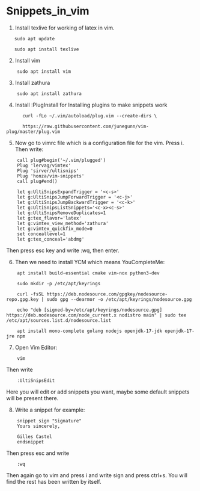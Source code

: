 # Snippets_in_vim

1. Install texlive for working of latex in vim.

```
   sudo apt update

   sudo apt install texlive
```
2. Install vim
```
    sudo apt install vim
```
3. Install zathura
```
    sudo apt install zathura
```
4. Install :PlugInstall for Installing plugins to make snippets work
```
      curl -fLo ~/.vim/autoload/plug.vim --create-dirs \

      https://raw.githubusercontent.com/junegunn/vim-plug/master/plug.vim
```
5. Now go to vimrc file which is a configuration file for the vim. Press i. Then write:
```
    call plug#begin('~/.vim/plugged')
    Plug 'lervag/vimtex'
    Plug 'sirver/ultisnips'
    Plug 'honza/vim-snippets'
    call plug#end()
```
```
    let g:UltiSnipsExpandTrigger = '<c-s>'
    let g:UltiSnipsJumpForwardTrigger = '<c-j>'
    let g:UltiSnipsJumpBackwardTrigger = '<c-k>'
    let g:UltiSnipsListSnippets='<c-x><c-s>'
    let g:UltiSnipsRemoveDuplicates=1
    let g:tex_flavor='latex'
    let g:vimtex_view_method='zathura'
    let g:vimtex_quickfix_mode=0
    set conceallevel=1
    let g:tex_conceal='abdmg'

```

Then press esc key and write :wq, then enter.

6. Then we need to install YCM which means YouCompleteMe:
```
    apt install build-essential cmake vim-nox python3-dev

    sudo mkdir -p /etc/apt/keyrings

    curl -fsSL https://deb.nodesource.com/gpgkey/nodesource-repo.gpg.key | sudo gpg --dearmor -o /etc/apt/keyrings/nodesource.gpg

    echo "deb [signed-by=/etc/apt/keyrings/nodesource.gpg] https://deb.nodesource.com/node_current.x nodistro main" | sudo tee /etc/apt/sources.list.d/nodesource.list

    apt install mono-complete golang nodejs openjdk-17-jdk openjdk-17-jre npm
```

7. Open Vim Editor:
```
    vim
```
Then write
```
    :UltiSnipsEdit
```
Here you will edit or add snippets you want, maybe some default snippets will be present there.

8. Write a snippet for example:
```
    snippet sign "Signature"
    Yours sincerely,

    Gilles Castel
    endsnippet
```
Then press esc and write
```
    :wq
```
Then again go to vim and press i and write sign and press ctrl+s. You will find the rest has been written by itself.
